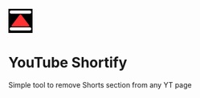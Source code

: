 ![image](https://github.com/NicolaM94/YTShortsify/blob/main/icons/border-48.png)
# YouTube Shortify

Simple tool to remove Shorts section from any YT page
